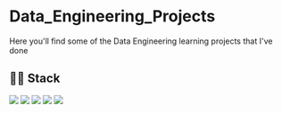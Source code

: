 # Data_Engineering_Projects

Here you'll find some of the Data Engineering learning projects that I've done

## :man_technologist: Stack
![](https://img.shields.io/badge/Language-SQL-blue) 
![](https://img.shields.io/badge/Language-python-blue)
![](https://img.shields.io/badge/Cloud-AWS-purple)
![](https://img.shields.io/badge/ETL-Airflow-orange)
![](https://img.shields.io/badge/ETL-Glue-orange)
